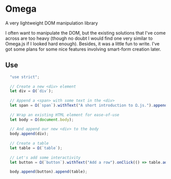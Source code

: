 # Omega
A very lightweight DOM manipulation library

I often want to manipulate the DOM, but the existing solutions that I've come across are too heavy (though no doubt I would find one very similar to Omega.js if I looked hard enough). Besides, it was a little fun to write. I've got some plans for some nice features involving smart-form creation later.

## Use
```javascript
  "use strict";
  
  // Create a new <div> element
  let div = Ω(`div`);
  
  // Append a <span> with some text in the <div>
  let span = Ω(`span`).withText("A short introduction to Ω.js.").appendedTo(div);
  
  // Wrap an existing HTML element for ease-of-use
  let body = Ω(document.body);
  
  // And append our new <div> to the body
  body.append(div);
  
  // Create a table
  let table = Ω(`table`);
  
  // Let's add some interactivity
  let button = Ω(`button`).withText("Add a row").onClick(() => table.addRow(Ω(`span`).withText("Row")));
  
  body.append(button).append(table);
```
